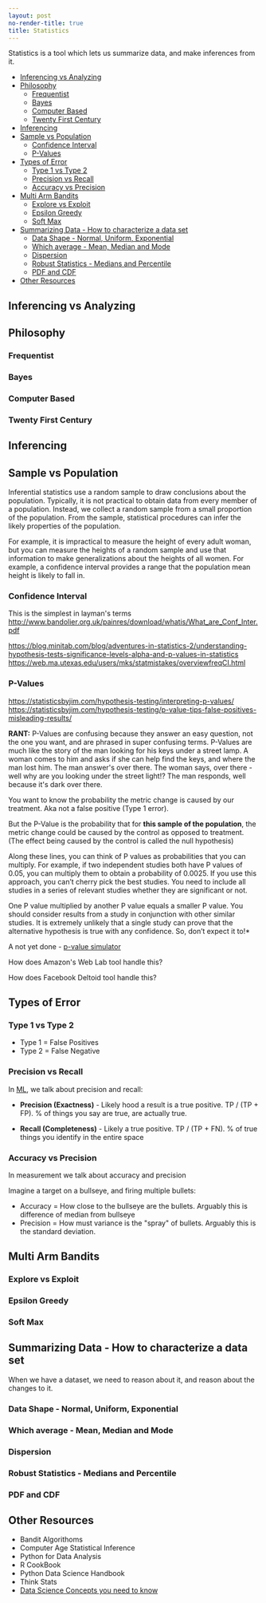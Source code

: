 ```yaml
---
layout: post
no-render-title: true
title: Statistics
---
```


Statistics is a tool which lets us summarize data, and make inferences from it.

<!-- prettier-ignore-start -->
<!-- vim-markdown-toc GFM -->

- [Inferencing vs Analyzing](#inferencing-vs-analyzing)
- [Philosophy](#philosophy)
    - [Frequentist](#frequentist)
    - [Bayes](#bayes)
    - [Computer Based](#computer-based)
    - [Twenty First Century](#twenty-first-century)
- [Inferencing](#inferencing)
- [Sample vs Population](#sample-vs-population)
    - [Confidence Interval](#confidence-interval)
    - [P-Values](#p-values)
- [Types of Error](#types-of-error)
    - [Type 1 vs Type 2](#type-1-vs-type-2)
    - [Precision vs Recall](#precision-vs-recall)
    - [Accuracy vs Precision](#accuracy-vs-precision)
- [Multi Arm Bandits](#multi-arm-bandits)
    - [Explore vs Exploit](#explore-vs-exploit)
    - [Epsilon Greedy](#epsilon-greedy)
    - [Soft Max](#soft-max)
- [Summarizing Data - How to characterize a data set](#summarizing-data---how-to-characterize-a-data-set)
    - [Data Shape - Normal, Uniform, Exponential](#data-shape---normal-uniform-exponential)
    - [Which average - Mean, Median and Mode](#which-average---mean-median-and-mode)
    - [Dispersion](#dispersion)
    - [Robust Statistics - Medians and Percentile](#robust-statistics---medians-and-percentile)
    - [PDF and CDF](#pdf-and-cdf)
- [Other Resources](#other-resources)

<!-- vim-markdown-toc -->
<!-- prettier-ignore-end -->

## Inferencing vs Analyzing

## Philosophy

### Frequentist

### Bayes

### Computer Based

### Twenty First Century

## Inferencing

## Sample vs Population

Inferential statistics use a random sample to draw conclusions about the population. Typically, it is not practical to obtain data from every member of a population. Instead, we collect a random sample from a small proportion of the population. From the sample, statistical procedures can infer the likely properties of the population.

For example, it is impractical to measure the height of every adult woman, but you can measure the heights of a random sample and use that information to make generalizations about the heights of all women. For example, a confidence interval provides a range that the population mean height is likely to fall in.

### Confidence Interval

This is the simplest in layman's terms
<http://www.bandolier.org.uk/painres/download/whatis/What_are_Conf_Inter.pdf>

<https://blog.minitab.com/blog/adventures-in-statistics-2/understanding-hypothesis-tests-significance-levels-alpha-and-p-values-in-statistics>
<https://web.ma.utexas.edu/users/mks/statmistakes/overviewfreqCI.html>

### P-Values

<https://statisticsbyjim.com/hypothesis-testing/interpreting-p-values/>
<https://statisticsbyjim.com/hypothesis-testing/p-value-tips-false-positives-misleading-results/>

**RANT:** P-Values are confusing because they answer an easy question, not the one you want, and are phrased in super confusing terms. P-Values are much like the story of the man looking for his keys under a street lamp. A woman comes to him and asks if she can help find the keys, and where the man lost him. The man answer's over there. The woman says, over there - well why are you looking under the street light!? The man responds, well because it's dark over there.

You want to know the probability the metric change is caused by our treatment. Aka not a false positive (Type 1 error).

But the P-Value is the probability that for **this sample of the population**, the metric change could be caused by the control as opposed to treatment. (The effect being caused by the control is called the null hypothesis)

Along these lines, you can think of P values as probabilities that you can multiply. For example, if two independent studies both have P values of 0.05, you can multiply them to obtain a probability of 0.0025. If you use this approach, you can’t cherry pick the best studies. You need to include all studies in a series of relevant studies whether they are significant or not.

One P value multiplied by another P value equals a smaller P value.
You should consider results from a study in conjunction with other similar studies. It is extremely unlikely that a single study can prove that the alternative hypothesis is true with any confidence. So, don’t expect it to!\*

A not yet done - [p-value simulator](https://rpsychologist.com/pvalue/)

How does Amazon's Web Lab tool handle this?

How does Facebook Deltoid tool handle this?

## Types of Error

### Type 1 vs Type 2

- Type 1 = False Positives
- Type 2 = False Negative

### Precision vs Recall

In [ML](/machine-learning), we talk about precision and recall:

- **Precision (Exactness)** - Likely hood a result is a true positive. TP / (TP + FP). % of things you say are true, are actually true.

- **Recall (Completeness)** - Likely a true positive. TP / (TP + FN). % of true things you identify in the entire space

### Accuracy vs Precision

In measurement we talk about accuracy and precision

Imagine a target on a bullseye, and firing multiple bullets:

- Accuracy = How close to the bullseye are the bullets. Arguably this is difference of median from bullseye
- Precision = How must variance is the "spray" of bullets. Arguably this is the standard deviation.

## Multi Arm Bandits

### Explore vs Exploit

### Epsilon Greedy

### Soft Max

## Summarizing Data - How to characterize a data set

When we have a dataset, we need to reason about it, and reason about the changes to it.

### Data Shape - Normal, Uniform, Exponential

### Which average - Mean, Median and Mode

### Dispersion

### Robust Statistics - Medians and Percentile

### PDF and CDF

## Other Resources

- Bandit Algorithoms
- Computer Age Statistical Inference
- Python for Data Analysis
- R CookBook
- Python Data Science Handbook
- Think Stats
- [Data Science Concepts you need to know](https://towardsdatascience.com/introduction-to-statistics-e9d72d818745)
